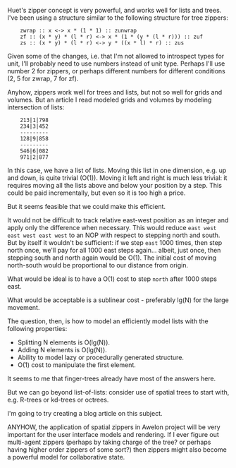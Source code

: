 
Huet's zipper concept is very powerful, and works well for lists and trees. I've been using a structure similar to the following structure for tree zippers:

        zwrap :: x <-> x * (1 * 1) :: zunwrap
        zf :: (x * y) * (l * r) <-> x * (1 * (y * (l * r))) :: zuf
        zs :: (x * y) * (l * r) <-> y * ((x * l) * r) :: zus

Given some of the changes, i.e. that I'm not allowed to introspect types for unit, I'll probably need to use numbers instead of unit type. Perhaps I'll use number 2 for zippers, or perhaps different numbers for different conditions (2, 5 for zwrap, 7 for zf).

Anyhow, zippers work well for trees and lists, but not so well for grids and volumes. But an article I read modeled grids and volumes by modeling intersection of lists:

        213|1|798
        234|3|452
        ---------
        128|9|858
        ---------
        546|6|082
        971|2|877

In this case, we have a list of lists. Moving this list in one dimension, e.g. up and down, is quite trivial (O(1)). Moving it left and right is much less trivial: it requires moving all the lists above and below your position by a step. This could be paid incrementally, but even so it is too high a price.

But it seems feasible that we could make this efficient. 

It would not be difficult to track relative east-west position as an integer and apply only the difference when necessary. This would reduce `east west east west east west` to an NOP with respect to stepping north and south. But by itself it wouldn't be sufficient: if we step `east` 1000 times, then step north once, we'll pay for all 1000 east steps again... albeit, just once, then stepping south and north again would be O(1). The initial cost of moving north-south would be proportional to our distance from origin.

What would be ideal is to have a O(1) cost to step `north` after 1000 steps east.

What would be acceptable is a sublinear cost - preferably lg(N) for the large movement.

The question, then, is how to model an efficiently model lists with the following properties:

* Splitting N elements is O(lg(N)).
* Adding N elements is O(lg(N)).
* Ability to model lazy or procedurally generated structure.
* O(1) cost to manipulate the first element.

It seems to me that finger-trees already have most of the answers here. 

But we can go beyond list-of-lists: consider use of spatial trees to start with, e.g. R-trees or kd-trees or octrees.

I'm going to try creating a blog article on this subject. 

ANYHOW, the application of spatial zippers in Awelon project will be very important for the user interface models and rendering. If I ever figure out multi-agent zippers (perhaps by taking charge of the tree? or perhaps having higher order zippers of some sort?) then zippers might also become a powerful model for collaborative state.



